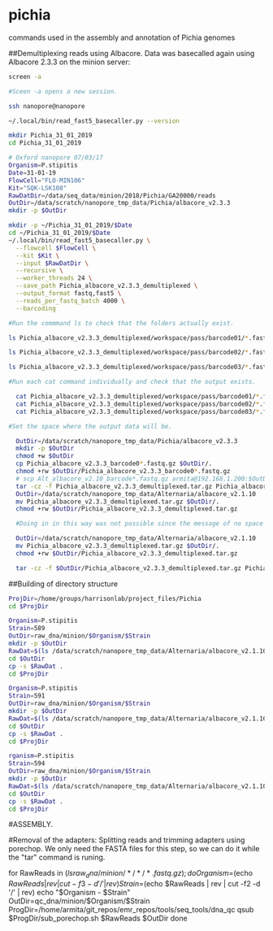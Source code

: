# pichia
commands used in the assembly and annotation of Pichia genomes

##Demultiplexing reads using Albacore.
Data was basecalled again using Albacore 2.3.3 on the minion server:


```bash
screen -a  

#Sceen -a opens a new session.

ssh nanopore@nanopore

~/.local/bin/read_fast5_basecaller.py --version

mkdir Pichia_31_01_2019
cd Pichia_31_01_2019

# Oxford nanopore 07/03/17
Organism=P.stipitis
Date=31-01-19
FlowCell="FLO-MIN106"
Kit="SQK-LSK108"
RawDatDir=/data/seq_data/minion/2018/Pichia/GA20000/reads
OutDir=/data/scratch/nanopore_tmp_data/Pichia/albacore_v2.3.3
mkdir -p $OutDir

mkdir -p ~/Pichia_31_01_2019/$Date
cd ~/Pichia_31_01_2019/$Date
~/.local/bin/read_fast5_basecaller.py \
  --flowcell $FlowCell \
  --kit $Kit \
  --input $RawDatDir \
  --recursive \
  --worker_threads 24 \
  --save_path Pichia_albacore_v2.3.3_demultiplexed \
  --output_format fastq,fast5 \
  --reads_per_fastq_batch 4000 \
  --barcoding

#Run the commmand ls to check that the folders actually exist.

ls Pichia_albacore_v2.3.3_demultiplexed/workspace/pass/barcode01/*.fastq |wc -l

ls Pichia_albacore_v2.3.3_demultiplexed/workspace/pass/barcode02/*.fastq |wc -l

ls Pichia_albacore_v2.3.3_demultiplexed/workspace/pass/barcode03/*.fastq |wc -l

#Run each cat command individually and check that the output exists.

  cat Pichia_albacore_v2.3.3_demultiplexed/workspace/pass/barcode01/*.fastq | gzip -cf > Pichia_albacore_v2.3.3_barcode01.fastq.gz
  cat Pichia_albacore_v2.3.3_demultiplexed/workspace/pass/barcode02/*.fastq | gzip -cf > Pichia_albacore_v2.3.3_barcode02.fastq.gz
  cat Pichia_albacore_v2.3.3_demultiplexed/workspace/pass/barcode03/*.fastq | gzip -cf > Pichia_albacore_v2.3.3_barcode03.fastq.gz

#Set the space where the output data will be.

  OutDir=/data/scratch/nanopore_tmp_data/Pichia/albacore_v2.3.3
  mkdir -p $OutDir
  chmod +w $OutDir
  cp Pichia_albacore_v2.3.3_barcode0*.fastq.gz $OutDir/.
  chmod +rw $OutDir/Pichia_albacore_v2.3.3_barcode0*.fastq.gz
  # scp Alt_albacore_v2.10_barcode*.fastq.gz armita@192.168.1.200:$OutDir/.
  tar -cz -f Pichia_albacore_v2.3.3_demultiplexed.tar.gz Pichia_albacore_v2.3.3_demultiplexed
  OutDir=/data/scratch/nanopore_tmp_data/Alternaria/albacore_v2.1.10
  mv Pichia_albacore_v2.3.3_demultiplexed.tar.gz $OutDir/.
  chmod +rw $OutDir/Pichia_albacore_v2.3.3_demultiplexed.tar.gz

  #Doing in in this way was not possible since the message of no space left in the device appeared. So we will try another way: First running the OutDir variable and then running the tar command. So:

  OutDir=/data/scratch/nanopore_tmp_data/Alternaria/albacore_v2.1.10
  mv Pichia_albacore_v2.3.3_demultiplexed.tar.gz $OutDir/.
  chmod +rw $OutDir/Pichia_albacore_v2.3.3_demultiplexed.tar.gz

  tar -cz -f $OutDir/Pichia_albacore_v2.3.3_demultiplexed.tar.gz Pichia_albacore_v2.3.3_demultiplexed

```

##Building of directory structure

```bash
ProjDir=/home/groups/harrisonlab/project_files/Pichia
cd $ProjDir

Organism=P.stipitis
Strain=589
OutDir=raw_dna/minion/$Organism/$Strain
mkdir -p $OutDir
RawDat=$(ls /data/scratch/nanopore_tmp_data/Alternaria/albacore_v2.1.10/Alt_albacore_v2.10_barcode02.fastq.gz)
cd $OutDir
cp -s $RawDat .
cd $ProjDir

Organism=P.stipitis
Strain=591
OutDir=raw_dna/minion/$Organism/$Strain
mkdir -p $OutDir
RawDat=$(ls /data/scratch/nanopore_tmp_data/Alternaria/albacore_v2.1.10/Alt_albacore_v2.10_barcode01.fastq.gz)
cd $OutDir
cp -s $RawDat .
cd $ProjDir

rganism=P.stipitis
Strain=594
OutDir=raw_dna/minion/$Organism/$Strain
mkdir -p $OutDir
RawDat=$(ls /data/scratch/nanopore_tmp_data/Alternaria/albacore_v2.1.10/Alt_albacore_v2.10_barcode01.fastq.gz)
cd $OutDir
cp -s $RawDat .
cd $ProjDir

```


#ASSEMBLY.

#Removal of the adapters: Splitting reads and trimming adapters using porechop. We only need the FASTA files for this step, so we can do it while the "tar" command is runing.

for RawReads in $(ls raw_dna/minion/*/*/*.fastq.gz); do
    Organism=$(echo $RawReads| rev | cut -f3 -d '/' | rev)
    Strain=$(echo $RawReads | rev | cut -f2 -d '/' | rev)
    echo "$Organism - $Strain"
    OutDir=qc_dna/minion/$Organism/$Strain
    ProgDir=/home/armita/git_repos/emr_repos/tools/seq_tools/dna_qc
    qsub $ProgDir/sub_porechop.sh $RawReads $OutDir
  done
